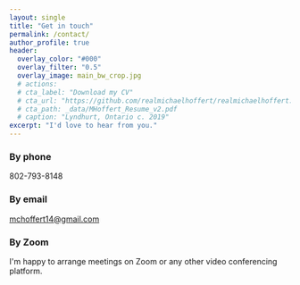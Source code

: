 ```yaml
---
layout: single
title: "Get in touch"
permalink: /contact/
author_profile: true
header:
  overlay_color: "#000"
  overlay_filter: "0.5"
  overlay_image: main_bw_crop.jpg
  # actions:
  # cta_label: "Download my CV"
  # cta_url: "https://github.com/realmichaelhoffert/realmichaelhoffert.github.io/blob/master/_data/MHoffert_Resume_v2.pdf"
  # cta_path: _data/MHoffert_Resume_v2.pdf
  # caption: "Lyndhurt, Ontario c. 2019"
excerpt: "I'd love to hear from you."
---
```

### By phone
802-793-8148
### By email
[mchoffert14@gmail.com](mchoffert14@gmail.com)

### By Zoom
I'm happy to arrange meetings on Zoom or any other video conferencing platform.